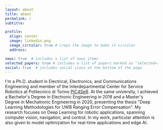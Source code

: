 ```yaml
---
layout: about
title: about
permalink: /
subtitle:

profile:
  align: center
  image: linkedin.png
  image_circular: true # crops the image to make it circular
  address:

news: true  # includes a list of news items
selected_papers: true # includes a list of papers marked as "selected={true}"
social: true  # includes social icons at the bottom of the page
---
```


I'm a Ph.D. student in Electrical, Electronics, and Communications Engineering and member of the Interdepartmental Center for Service Robotics at Politecnico di Torino [PIC4SeR](https://pic4ser.polito.it/). At the same university, I achieved a Bachelor's Degree in Electronic Engineering in 2018 and a Master's Degree in Mechatronic Engineering in 2020, presenting the thesis "Deep Learning Methodologies for UWB Ranging Error Compensation". My research focuses on Deep Learning for robotic applications, spanning computer vision, navigation, and control. In my work, particular attention is also given to model optimization for real-time applications and edge AI. 

<!---
Put your address / P.O. box / other info right below your picture. You can also disable any these elements by editing `profile` property of the YAML header of your `_pages/about.md`. Edit `_bibliography/papers.bib` and Jekyll will render your [publications page](/al-folio/publications/) automatically.

Link to your social media connections, too. This theme is set up to use [Font Awesome icons](http://fortawesome.github.io/Font-Awesome/) and [Academicons](https://jpswalsh.github.io/academicons/), like the ones below. Add your Facebook, Twitter, LinkedIn, Google Scholar, or just disable all of them.
-->
